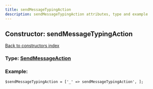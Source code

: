 ```yaml
---
title: sendMessageTypingAction
description: sendMessageTypingAction attributes, type and example
---
```

## Constructor: sendMessageTypingAction  
[Back to constructors index](index.md)






### Type: [SendMessageAction](../types/SendMessageAction.md)


### Example:

```
$sendMessageTypingAction = ['_' => sendMessageTypingAction', ];
```